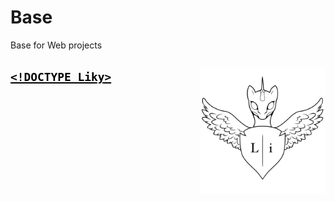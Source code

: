# Base

Base for Web projects

## <a href="https://vk.com/likiz_inc" style="color: black;">`<!DOCTYPE Liky>`</a><a href="https://vk.com/likiz_inc"><img align="right" width="200" height="200" alt="Likiz inc." src="https://github.com/FeirlyMoore/Sedona-React/blob/master/public/img/logo/8li.svg"></a>
